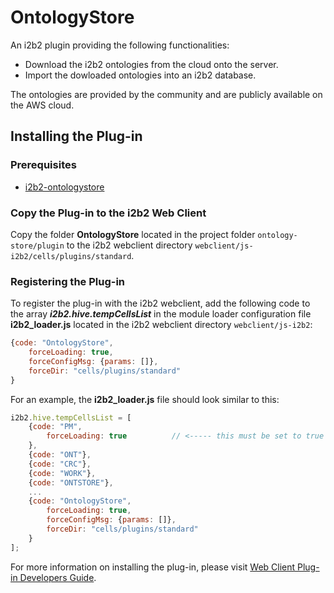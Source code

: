 # OntologyStore

An i2b2 plugin providing the following functionalities:

- Download the i2b2 ontologies from the cloud onto the server.
- Import the dowloaded ontologies into an i2b2 database.

The ontologies are provided by the community and are publicly available on the AWS cloud.

## Installing the Plug-in

### Prerequisites

- [i2b2-ontologystore](../cell/README.md)

### Copy the Plug-in to the i2b2 Web Client

Copy the folder **OntologyStore** located in the project folder ```ontology-store/plugin``` to the i2b2 webclient directory ```webclient/js-i2b2/cells/plugins/standard```.

### Registering the Plug-in

To register the plug-in with the i2b2 webclient, add the following code to the array ***i2b2.hive.tempCellsList*** in the module loader configuration file **i2b2_loader.js** located in the i2b2 webclient directory ```webclient/js-i2b2```:

```js
{code: "OntologyStore",
    forceLoading: true,
    forceConfigMsg: {params: []},
    forceDir: "cells/plugins/standard"
}
```

For an example, the **i2b2_loader.js** file should look similar to this:

```js
i2b2.hive.tempCellsList = [
    {code: "PM",
        forceLoading: true 			// <----- this must be set to true for the PM cell!
    },
    {code: "ONT"},
    {code: "CRC"},
    {code: "WORK"},
    {code: "ONTSTORE"},
    ...
    {code: "OntologyStore",
        forceLoading: true,
        forceConfigMsg: {params: []},
        forceDir: "cells/plugins/standard"
    }
];
```

For more information on installing the plug-in, please visit [Web Client Plug-in Developers Guide](https://community.i2b2.org/wiki/display/webclient/Web+Client+Plug-in+Developers+Guide).
